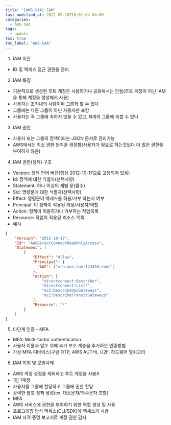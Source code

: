 ```yaml
---
title: "[AWS-SAA] IAM"
last_modified_at: 2022-05-16T16:01:04-04:00
categories:
  - AWS-SAA
tags:
  - update
toc: true
toc_label: "AWS-SAA"
---
```


1. IAM 이란
- ID 및 액세스 접근 권한을 관리

2. IAM 특징
- 기본적으로 생성된 루트 계정은 사용하거나 공유해서는 안됨(루트 계정이 아닌 IAM을 통해 계정을 생성해서 사용)
- 사용자는 조직내의 사람이며 그룹화 할 수 있다
- 그룹에는 다른 그룹이 아닌 사용자만 포함
- 사용자는 꼭 그룹에 속하지 않을 수 있고, N개의 그룹에 속할 수 있다

3. IAM 권한
- 사용자 또는 그룹의 정책이라는 JSON 문서로 관리가능
- AWS에서는 최소 권한 원칙을 권장함(사용자가 필요로 하는것보다 더 많은 권한을 부여하지 않음)

4. IAM 권한(정책) 구조
- Version: 정책 언어 버젼(항상 2012-10-17으로 고정되어 있음)
- Id: 정책에 대한 식별자(선택사항)
- Statement: 하나 이상의 개별 문(필수)
- Sid: 명령문에 대한 식별자(선택사항)
- Effect: 명령문이 액세스를 허용/거부 하는지 여부
- Principal: 이 정책이 적용된 계정/사용자/역할
- Action: 정책이 허용하거나 거부하는 작업목록
- Resource: 작업이 적용된 리소스 목록
- 예시
```json
{
    "Version": "2012-10-17",
    "Id": "AWSDirectConnectReadOnlyAccess",
    "Statement": [
        {
            "Effect": "Allow",
            "Principal": {
              "AWS": ["arn:aws:iam:123456:root"]
            },
            "Action": [
                "directconnect:Describe*",
                "directconnect:List*",
                "ec2:DescribeVpnGateways",
                "ec2:DescribeTransitGateways"
            ],
            "Resource": "*"
        }
    ]
}
```
5. 다단계 인증 - MFA
- MFA: Multi-factor authentication. 
- 사용자 이름과 암호 위에 추가 보호 계층을 추가하는 인증방법
- 가상 MFA 디바이스(구글 OTP, AWS AUTH), U2F, 하드웨어 열쇠고리

6. IAM 지침 및 모범사례
- AWS 계정 설정을 제외하고 루트 계정을 사용X
- 1인 1계정
- 사용자를 그룹에 할당하고 그룹에 권한 할당
- 강력한 암호 정책 생성(ex. 대소문자/특수문자 포함)
- MFA
- AWS 서비스에 권한을 부여하기 위한 역할 생성 및 사용
- 프로그래밍 방식 액세스(CLI/SDK)에 액세스키 사용
- IAM 자격 증명 보고서로 계정 권한 감사